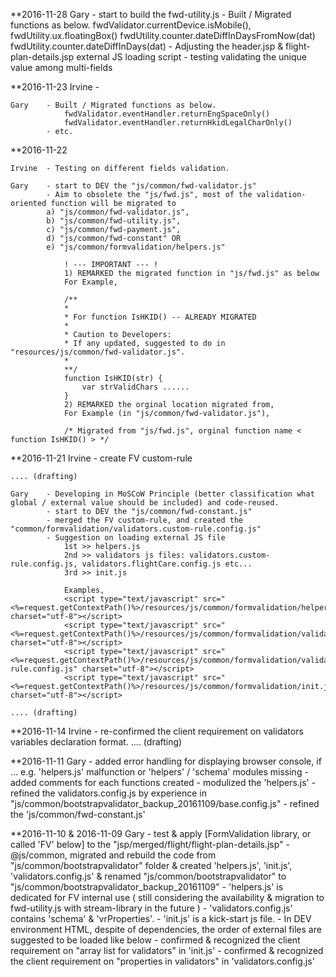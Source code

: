 **2016-11-28
    Gary    - start to build the fwd-utility.js
            - Built / Migrated functions as below.
                fwdValidator.currentDevice.isMobile(),
                fwdUtility.ux.floatingBox()
                fwdUtility.counter.dateDiffInDaysFromNow(dat)
                fwdUtility.counter.dateDiffInDays(dat)
            - Adjusting the header.jsp & flight-plan-details.jsp external JS loading script
            - testing validating the unique value among multi-fields

**2016-11-23
    Irvine  -

    Gary    - Built / Migrated functions as below.
                fwdValidator.eventHandler.returnEngSpaceOnly()
                fwdValidator.eventHandler.returnHkidLegalCharOnly()
            - etc.

**2016-11-22

    Irvine  - Testing on different fields validation.

    Gary    - start to DEV the "js/common/fwd-validator.js"
            - Aim to obsolete the "js/fwd.js", most of the validation-oriented function will be migrated to
            a) "js/common/fwd-validator.js",
            b) "js/common/fwd-utility.js",
            c) "js/common/fwd-payment.js",
            d) "js/common/fwd-constant" OR
            e) "js/common/formvalidation/helpers.js"

                ! --- IMPORTANT --- !
                1) REMARKED the migrated function in "js/fwd.js" as below
                For Example,

                /**
                *
                * For function IsHKID() -- ALREADY MIGRATED
                *
                * Caution to Developers:
                * If any updated, suggested to do in "resources/js/common/fwd-validator.js".
                *
                **/
                function IsHKID(str) {
                	var strValidChars ......
                }
                2) REMARKED the orginal location migrated from,
                For Example (in "js/common/fwd-validator.js"),

                /* Migrated from "js/fwd.js", orginal function name < function IsHKID() > */

**2016-11-21
    Irvine  - create FV custom-rule

    .... (drafting)

    Gary    - Developing in MoSCoW Principle (better classification what global / external value should be included) and code-reused.
            - start to DEV the "js/common/fwd-constant.js"
            - merged the FV custom-rule, and created the "common/formvalidation/validators.custom-rule.config.js"
            - Suggestion on loading external JS file
                1st >> helpers.js
                2nd >> validators js files: validators.custom-rule.config.js, validators.flightCare.config.js etc...
                3rd >> init.js

                Examples,
                <script type="text/javascript" src="<%=request.getContextPath()%>/resources/js/common/formvalidation/helpers.js" charset="utf-8"></script>
                <script type="text/javascript" src="<%=request.getContextPath()%>/resources/js/common/formvalidation/validators.flightCare.config.js" charset="utf-8"></script>
                <script type="text/javascript" src="<%=request.getContextPath()%>/resources/js/common/formvalidation/validators.custom-rule.config.js" charset="utf-8"></script>
                <script type="text/javascript" src="<%=request.getContextPath()%>/resources/js/common/formvalidation/init.js" charset="utf-8"></script>

    .... (drafting)

**2016-11-14
    Irvine  - re-confirmed the client requirement on validators variables declaration format.
    .... (drafting)


**2016-11-11
    Gary    - added error handling for displaying browser console, if ...
                e.g. 'helpers.js' malfunction or 'helpers' / 'schema' modules missing
            - added comments for each functions created
            - modulized the 'helpers.js'
            - refined the validators.config.js by experience in "js/common/bootstrapvalidator_backup_20161109/base.config.js"
            - refined the 'js/common/fwd-constant.js'


**2016-11-10 & 2016-11-09
    Gary    - test & apply [FormValidation library, or called 'FV' below] to the "jsp/merged/flight/flight-plan-details.jsp"
            - @js/common, migrated and rebuild the code from "js/common/bootstrapvalidator" folder
                & created 'helpers.js', 'init.js', 'validators.config.js'
                & renamed "js/common/bootstrapvalidator" to "js/common/bootstrapvalidator_backup_20161109"
            - 'helpers.js' is dedicated for FV internal use ( still considering the availability & migration to fwd-utility.js
                with stream-library in the future )
            - 'validators.config.js' contains 'schema' & 'vrProperties'.
            - 'init.js' is a kick-start js file.
            - In DEV environment HTML, despite of dependencies, the order of external files are suggested to be loaded like below
                <link href="<%=request.getContextPath()%>/resources/css/vendor/formvalidation/dist/css/formValidation.css" rel="stylesheet" type="text/css" />
                <script type="text/javascript" src="<%=request.getContextPath()%>/resources/js/vendor/lodash.min.js"></script>
                <script type="text/javascript" src="<%=request.getContextPath()%>/resources/js/common/fwd-constant.js" charset="utf-8"></script>
                <script type="text/javascript" src="<%=request.getContextPath()%>/resources/js/vendor/formvalidation/dist/js/formValidation.js"></script>
                <script type="text/javascript" src="<%=request.getContextPath()%>/resources/js/vendor/formvalidation/dist/js/framework/bootstrap.min.js"></script>
                <script type="text/javascript" src="<%=request.getContextPath()%>/resources/js/common/formvalidation/helpers.js" charset="utf-8"></script>
                <script type="text/javascript" src="<%=request.getContextPath()%>/resources/js/common/formvalidation/validators.config.js" charset="utf-8"></script>
                <script type="text/javascript" src="<%=request.getContextPath()%>/resources/js/common/formvalidation/init.js" charset="utf-8"></script>
            - confirmed & recognized the client requirement on "array list for validators" in 'init.js'
            - confirmed & recognized the client requirement on "properties in validators" in 'validators.config.js'
